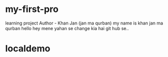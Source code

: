 # my-first-pro
learning project
Author - Khan Jan (jan ma qurban)
my name is khan jan ma qurban
hello hey mene yahan se change kia hai git hub se..
# localdemo
